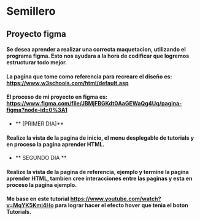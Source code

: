 # Semillero
## Proyecto figma
#### Se desea aprender a realizar una correcta maquetacion, utilizando el programa figma. Esto nos ayudara a la hora de codificar que logremos estructurar todo mejor.
#### La pagina que tome como referencia para recreare el diseño es: https://www.w3schools.com/html/default.asp
#### El proceso de mi proyecto en figma es: https://www.figma.com/file/JBMjFBGKdt0AaGEWaQg4Uq/pagina-figma?node-id=0%3A1
- ** [PRIMER DIA]**
#### Realize la vista de la pagina de inicio, el menu desplegable de tutorials y en proceso la pagina aprender HTML.
- ** SEGUNDO DIA **
#### Realize la vista de la pagina de referencia, ejemplo y termine la pagina aprender HTML, tambien cree interacciones entre las paginas y esta en proceso la pagina ejemplo.
#### Me base en este tutorial https://www.youtube.com/watch?v=MqYK5Kmj4Ho para lograr hacer el efecto hover que tenia el boton Tutorials.



